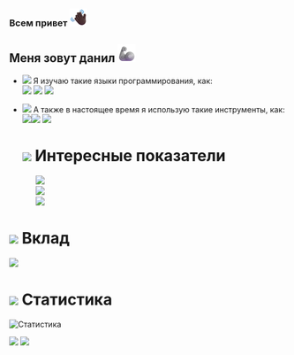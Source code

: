 ### Всем привет <img src='https://github.com/microsoft/fluentui-emoji/blob/main/assets/Waving%20hand/Dark/3D/waving_hand_3d_dark.png' style='height: 32px; width: auto;'>

## Меня зовут данил <img src='https://github.com/microsoft/fluentui-emoji/blob/main/assets/Mechanical%20arm/3D/mechanical_arm_3d.png' style='height: 32px; width: auto;'>

- <img src='https://www.svgrepo.com/show/501820/pin.svg' style='height: 32px; width: auto;'> Я изучаю такие языки программирования, как: \
<img src='https://www.svgrepo.com/show/366496/text-x-python.svg' style='height: 64px;'> <img src='https://www.svgrepo.com/show/341935/intellijidea.svg' style='height: 64px; widht: auto;'> <img src= 'https://www.svgrepo.com/show/478223/css.svg' style='height: 64px'>
- <img src='https://www.svgrepo.com/show/501820/pin.svg' style='height: 32px; width: auto;'> А также в настоящее время я использую такие инструменты, как: \
<img src='https://www.svgrepo.com/show/249757/css.svg' style='height: 64px; widht: auto;'><img src='https://www.svgrepo.com/show/331653/xenforo.svg' style='height: 64px; widht: auto;'> <img src='https://www.svgrepo.com/show/478748/html-tag.svg' style='height: 64px; widht: auto;'>

  <h1><img src='https://www.svgrepo.com/show/501820/pin.svg' style='height: 32px; width: auto;'> Интересные показатели</h1></summary>
  <ul>
    <div><img src="https://github-readme-stats.vercel.app/api?username=whydeadinside&count_private=true&include_all_commits=true&show_icons=true&hide_border=true&theme=merko"/></div>
    <div><img src="https://github-readme-stats.vercel.app/api/top-langs/?username=whydeadinside&langs_count=8&layout=compact&hide_border=true&card_width=445&theme=merko&count_private=true"/></div>
    <div><img src="http://github-readme-streak-stats.herokuapp.com?user=whydeadinside&theme=merko&hide_border=true&count_private=true"></div>
  </ul>
</details>
  <h1><img src='https://www.svgrepo.com/show/501820/pin.svg' style='height: 32px; width: auto;'>  Вклад</h1></summary>

![](https://raw.githubusercontent.com/die-without-you/icons/aee695fe7fa3847ddfb248d402725ccbb9609239/icons/toxi-contribution-grid-dark.svg)
  <h1><img src='https://www.svgrepo.com/show/501820/pin.svg' style='height: 32px; width: auto;'>  Статистика</h1></summary>

![Статистика](https://github-readme-activity-graph.vercel.app/graph?username=whydeadinside&theme=github)

![](https://komarev.com/ghpvc/?username=whydeadinside&color=BC8BFD&style=flat-square)
![](https://hit.yhype.me/github/profile?user_id=65571116)
